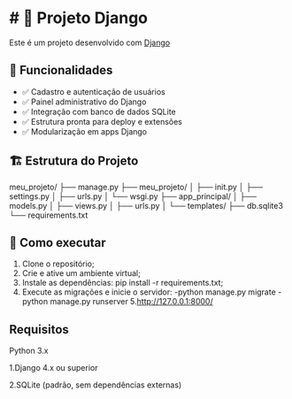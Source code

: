# # 🐍 Projeto Django

Este é um projeto desenvolvido com [Django](https://www.djangoproject.com/)

## 📌 Funcionalidades

- ✅ Cadastro e autenticação de usuários
- ✅ Painel administrativo do Django
- ✅ Integração com banco de dados SQLite
- ✅ Estrutura pronta para deploy e extensões
- ✅ Modularização em apps Django

## 🏗 Estrutura do Projeto

meu_projeto/
├── manage.py
├── meu_projeto/
│ ├── init.py
│ ├── settings.py
│ ├── urls.py
│ └── wsgi.py
├── app_principal/
│ ├── models.py
│ ├── views.py
│ ├── urls.py
│ └── templates/
├── db.sqlite3
└── requirements.txt

## 🚀 Como executar

1. Clone o repositório;
2. Crie e ative um ambiente virtual;
3. Instale as dependências: pip install -r requirements.txt;
4. Execute as migrações e inicie o servidor:
   -python manage.py migrate
   -python manage.py runserver
5.http://127.0.0.1:8000/

## Requisitos
Python 3.x

1.Django 4.x ou superior

2.SQLite (padrão, sem dependências externas)


